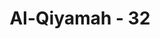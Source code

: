 ---
title: "Al-Qiyamah - 32"
no: 32
arabic_no: ٣٢
ayah: وَلٰكِنْ كَذَّبَ وَتَوَلّٰىۙ
translation: "tetapi justru dia mendustakan (Rasul) dan berpaling (dari kebenaran), "
tafsir: "Ayat-ayat ini menerangkan bahwa orang kafir itu tidak mau membenarkan rasul, dan berpaling dari kebenaran serta tidak mau mengerjakan salat. Ia selalu mendustakan Rasulullah dan Al-Qur'an, dan tidak mau mengesakan Allah. Ia tetap menyekutukan-Nya dan meyakini bahwa Tuhan itu berbilang. Ia juga tidak mau mengerjakan kewajiban-kewajiban yang dibebankan kepadanya, dan selalu menentang dan berpaling dari perintah Tuhan, serta terpengaruh oleh kesenangan duniawi."
---
